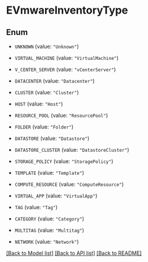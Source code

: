 # EVmwareInventoryType

## Enum


* `UNKNOWN` (value: `"Unknown"`)

* `VIRTUAL_MACHINE` (value: `"VirtualMachine"`)

* `V_CENTER_SERVER` (value: `"vCenterServer"`)

* `DATACENTER` (value: `"Datacenter"`)

* `CLUSTER` (value: `"Cluster"`)

* `HOST` (value: `"Host"`)

* `RESOURCE_POOL` (value: `"ResourcePool"`)

* `FOLDER` (value: `"Folder"`)

* `DATASTORE` (value: `"Datastore"`)

* `DATASTORE_CLUSTER` (value: `"DatastoreCluster"`)

* `STORAGE_POLICY` (value: `"StoragePolicy"`)

* `TEMPLATE` (value: `"Template"`)

* `COMPUTE_RESOURCE` (value: `"ComputeResource"`)

* `VIRTUAL_APP` (value: `"VirtualApp"`)

* `TAG` (value: `"Tag"`)

* `CATEGORY` (value: `"Category"`)

* `MULTITAG` (value: `"Multitag"`)

* `NETWORK` (value: `"Network"`)


[[Back to Model list]](../README.md#documentation-for-models) [[Back to API list]](../README.md#documentation-for-api-endpoints) [[Back to README]](../README.md)


